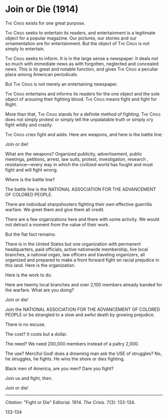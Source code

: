 # Join or Die (1914)

<span style="font-variant:small-caps;">The Crisis</span> exists for one great purpose.

<span style="font-variant:small-caps;">The Crisis</span> seeks to entertain its readers, and entertainment is a legitimate object for a popular magazine. Our pictures, our stories and our ornamentation are for entertainment. But the object of <span style="font-variant:small-caps;">The Crisis</span> is not simply to entertain.

<span style="font-variant:small-caps;">The Crisis</span> seeks to inform. It is in the large sense a newspaper. It deals not so much with immediate news as with forgotten, neglected and concealed news. This is its great and notable
function, and gives <span style="font-variant:small-caps;">The Crisis</span> a peculiar place among American periodicals.

But <span style="font-variant:small-caps;">The Crisis</span> is not merely an entertaining newspaper.

<span style="font-variant:small-caps;">The Crisis</span> entertains and informs its readers for the one object and the sole object of arousing their fighting blood. <span style="font-variant:small-caps;">The Crisis</span> means fight and fight for Right.

More than that, <span style="font-variant:small-caps;">The Crisis</span> stands for a definite method of fighting. <span style="font-variant:small-caps;">The Crisis</span> does not simply protest or simply tell the unpalatable truth or simply cry fight wildly and crazily.

<span style="font-variant:small-caps;">The Crisis</span> cries fight and adds: Here are weapons, and here is the battle line:

Join or die!

What are the weapons? Organized publicity, advertisement, public meetings, petitions, arrest, law suits, protest, investigation, research , resistance—every way in which the civilized world has fought and must fight and will fight wrong.

Where is the battle line?

The battle line is the NATIONAL ASSOCIATION FOR THE ADVANCEMENT OF COLORED PEOPLE.

There are individual sharpshooters fighting their own effective guerrilla warfare. We greet them and give them all credit.

There are a few organizations here and there with some activity. We would not detract a moment from the value of their work.

But the flat fact remains:

There is in the United States but one organization with permanent headquarters, paid officials, active nation­wide membership, live local branches, a national organ, law officers and traveling organizers, all organized and prepared to make a front forward fight on racial prejudice in this land.
Here is the organization.

Here is the work to do.

Here are twenty local branches and over 2,100 members already banded for the warfare.
What are you doing?

Join or die!

Join the NATIONAL ASSOCIATION FOR THE ADVANCEMENT OF COLORED PEOPLE or be strangled to a slow and awful death by growing prejudice.

There is no excuse.

The cost? It costs but a dollar.

The need? We need 200,000 members instead of a paltry 2,000.

The use? Merciful God! does a drowning man ask the USE of struggles? No, he struggles, he fights. He wins the shore or dies fighting.

Black men of America, are you men? Dare you fight?

Join us and fight, then.

Join or die!



______________
*Citation:* "Fight or Die" Editorial. 1914. *The Crisis*. 7(3): 133-134.

133-134

